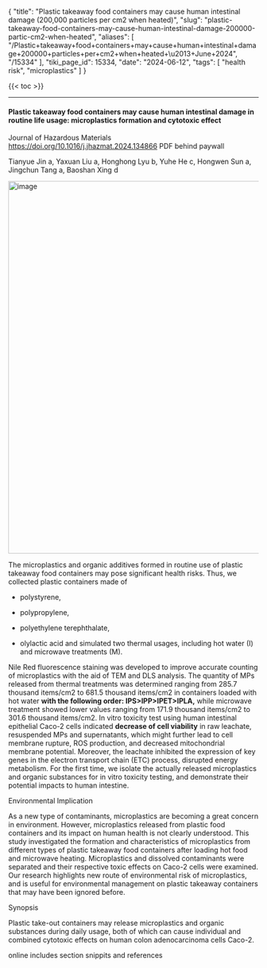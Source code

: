 {
    "title": "Plastic takeaway food containers may cause human intestinal damage (200,000 particles per cm2 when heated)",
    "slug": "plastic-takeaway-food-containers-may-cause-human-intestinal-damage-200000-partic-cm2-when-heated",
    "aliases": [
        "/Plastic+takeaway+food+containers+may+cause+human+intestinal+damage+200000+particles+per+cm2+when+heated+\u2013+June+2024",
        "/15334"
    ],
    "tiki_page_id": 15334,
    "date": "2024-06-12",
    "tags": [
        "health risk",
        "microplastics"
    ]
}


{{< toc >}}

---

#### Plastic takeaway food containers may cause human intestinal damage in routine life usage: microplastics formation and cytotoxic effect

Journal of Hazardous Materials https://doi.org/10.1016/j.jhazmat.2024.134866 PDF behind paywall

Tianyue Jin a, Yaxuan Liu a, Honghong Lyu b, Yuhe He c, Hongwen Sun a, Jingchun Tang a, Baoshan Xing d

<img src="https://d378j1rmrlek7x.cloudfront.net/attachments/webp/microplastics-in-takeaways.webp" alt="image" width="750">

The microplastics and organic additives formed in routine use of plastic takeaway food containers may pose significant health risks. Thus, we collected plastic containers made of 

* polystyrene, 

* polypropylene, 

* polyethylene terephthalate, 

* olylactic acid and simulated two thermal usages, including hot water (I) and microwave treatments (M).

Nile Red fluorescence staining was developed to improve accurate counting of microplastics with the aid of TEM and DLS analysis. The quantity of MPs released from thermal treatments was determined ranging from 285.7 thousand items/cm2 to 681.5 thousand items/cm2 in containers loaded with hot water  **with the following order: IPS>IPP>IPET>IPLA,**  while microwave treatment showed lower values ranging from 171.9 thousand items/cm2 to 301.6 thousand items/cm2. In vitro toxicity test using human intestinal epithelial Caco-2 cells indicated  **decrease of cell viability**  in raw leachate, resuspended MPs and supernatants, which might further lead to cell membrane rupture, ROS production, and decreased mitochondrial membrane potential. Moreover, the leachate inhibited the expression of key genes in the electron transport chain (ETC) process, disrupted energy metabolism. For the first time, we isolate the actually released microplastics and organic substances for in vitro toxicity testing, and demonstrate their potential impacts to human intestine.

Environmental Implication

As a new type of contaminants, microplastics are becoming a great concern in environment. However, microplastics released from plastic food containers and its impact on human health is not clearly understood. This study investigated the formation and characteristics of microplastics from different types of plastic takeaway food containers after loading hot food and microwave heating. Microplastics and dissolved contaminants were separated and their respective toxic effects on Caco-2 cells were examined. Our research highlights new route of environmental risk of microplastics, and is useful for environmental management on plastic takeaway containers that may have been ignored before.

Synopsis

Plastic take-out containers may release microplastics and organic substances during daily usage, both of which can cause individual and combined cytotoxic effects on human colon adenocarcinoma cells Caco-2.

online includes section snippits and references